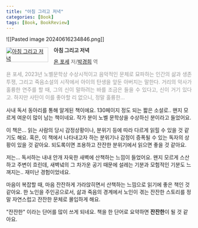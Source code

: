 ```yaml
---
title: "아침 그리고 저녁"
categories: [Book]
tags: [Book, BookReview]
---
```

![[Pasted image 20240616234846.png]]



<div style="clear:left;text-align:left;"><div style="float:left;margin:0 15px 5px 0;"><a href="https://www.yes24.com/Product/Goods/77133280" style="display:inline-block;overflow:hidden;border:solid 1px #ccc;" target="_blank"><img style="margin:-1px;vertical-align:top;" src="//image.yes24.com/goods/77133280/M" border="0" alt="아침 그리고 저녁 "></a></div><div><p style="line-height:1.2em;color:#333;font-size:14px;font-weight:bold;">아침 그리고 저녁 </p><p style="margin-top:5px;line-height:1.2em;color:#666;"><a href="https://www.yes24.com/Product/Search?domain=ALL&query=욘 포세&authorNo=228838&author=욘 포세" target="_blank">욘 포세</a> 저/<a href="https://www.yes24.com/Product/Search?domain=ALL&query=박경희&authorNo=269998&author=박경희" target="_blank">박경희</a> 역</p><p style="margin-top:14px;line-height:1.5em;text-align:justify;color:#999;">욘 포세, 2023년 노벨문학상 수상시적이고 음악적인 문체로 묘파하는 인간의 삶과 생존투쟁, 그리고 죽음소설의 시작에서 아이의 탄생을 앞둔 아버지는 말한다. 거리의 악사가 훌륭한 연주를 할 때, 그의 신이 말하려는 바를 조금은 들을 수 있다고, 신이 거기 있다고. 하지만 사탄이 이를 좋아할 리 없으니, 정말 훌륭한...</p></div></div>


사내 독서 동아리를 통해 알게된 책이에요. 130페이지 정도 되는 짧은 소설로.. 왠지 모르게 여운이 많이 남는 책이네요. 작가 분이 노벨 문학상을 수상하신 분이라고 들었어요.

이 책은... 읽는 사람의 당시 감정상황이나, 분위기 등에 따라 다르게 읽힐 수 있을 것 같기도 해요. 혹은, 이 책에서 나타내고자 하는 분위기나 감정이 증폭될 수 있는 독자의 상황이 있을 것 같아요. 되도록이면 조용하고 잔잔한 분위기에서 읽으면 좋을 것 같아요.

저는... 독서하는 내내 안개 자욱한 새벽에 산책하는 느낌이 들었어요. 왠지 모르게 스산하고 주변이 흐린데, 새벽녘의 그 차가운 공기 때문에 설레는 기분과 모험적인 기분도 느껴지는.. 재미난 경험이었네요.

마음이 복잡할 때, 마음 잔잔하게 가라앉히면서 산책하는 느낌으로 읽기에 좋은 책인 것 같아요. 한 노인을 주인공으로서, 삶과 죽음의 경계에서 노인이 겪는 잔잔한 스토리를 정말 자연스럽고 잔잔한 문체로 몰입하게 해요.

"잔잔한" 이라는 단어를 많이 쓰게 되네요. 책을 한 단어로 요약하면 **잔잔한**이 될 것 같아요.